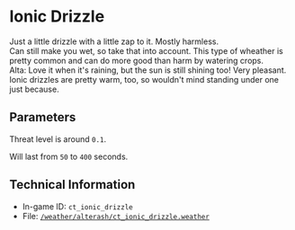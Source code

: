 # Ionic Drizzle

Just a little drizzle with a little zap to it. Mostly harmless.  
Can still make you wet, so take that into account. This type of wheather is pretty common and can do more good than harm by watering crops.  
Alta: Love it when it's raining, but the sun is still shining too! Very pleasant. Ionic drizzles are pretty warm, too, so wouldn't mind standing under one just because.

## Parameters

Threat level is around `0.1`.

Will last from `50` to `400` seconds.

## Technical Information

- In-game ID: `ct_ionic_drizzle`
- File: [`/weather/alterash/ct_ionic_drizzle.weather`](https://github.com/Ceterai/Enternia/blob/main/weather/alterash/ct_ionic_drizzle.weather)

